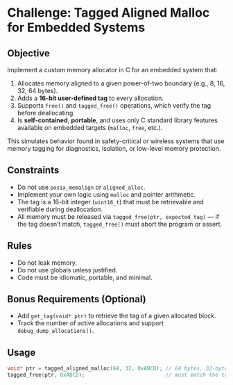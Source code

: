# Challenge: Tagged Aligned Malloc for Embedded Systems

## Objective

Implement a custom memory allocator in C for an embedded system that:

1. Allocates memory aligned to a given power-of-two boundary (e.g., 8, 16, 32, 64 bytes).
2. Adds a **16-bit user-defined tag** to every allocation.
3. Supports `free()` and `tagged_free()` operations, which verify the tag before deallocating.
4. Is **self-contained**, **portable**, and uses only C standard library features available on embedded targets (`malloc`, `free`, etc.).

This simulates behavior found in safety-critical or wireless systems that use memory tagging for diagnostics, isolation, or low-level memory protection.

## Constraints

- Do not use `posix_memalign` or `aligned_alloc`.
- Implement your own logic using `malloc` and pointer arithmetic.
- The tag is a 16-bit integer (`uint16_t`) that must be retrievable and verifiable during deallocation.
- All memory must be released via `tagged_free(ptr, expected_tag)` — if the tag doesn’t match, `tagged_free()` must abort the program or assert.

## Rules

- Do not leak memory. 
- Do not use globals unless justified.
- Code must be idiomatic, portable, and minimal.

## Bonus Requirements (Optional)

- Add `get_tag(void* ptr)` to retrieve the tag of a given allocated block.
- Track the number of active allocations and support `debug_dump_allocations()`.

## Usage

```c
void* ptr = tagged_aligned_malloc(64, 32, 0xABCD); // 64 bytes, 32-byte aligned, tagged with 0xABCD
tagged_free(ptr, 0xABCD);                          // must match the tag used in malloc
```
